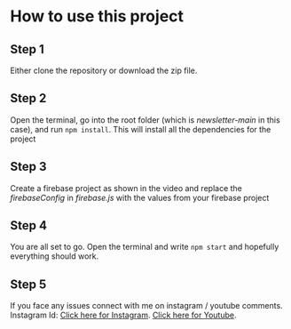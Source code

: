 # How to use this project

## Step 1

Either clone the repository or download the zip file.

## Step 2

Open the terminal, go into the root folder (which is _newsletter-main_ in this case), and run `npm install`. This will install all the dependencies for the project

## Step 3

Create a firebase project as shown in the video and replace the _firebaseConfig_ in _firebase.js_ with the values from your firebase project

## Step 4

You are all set to go. Open the terminal and write `npm start` and hopefully everything should work.

## Step 5

If you face any issues connect with me on instagram / youtube comments. Instagram Id: [Click here for Instagram](https://instagram.com/anotherwebguy).
[Click here for Youtube](https://youtube.com/c/anotherwebguy).
